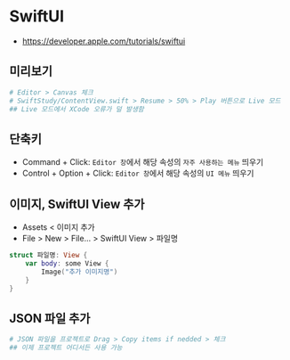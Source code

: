 # SwiftUI
* https://developer.apple.com/tutorials/swiftui

## 미리보기
```sh
# Editor > Canvas 체크
# SwiftStudy/ContentView.swift > Resume > 50% > Play 버튼으로 Live 모드
## Live 모드에서 XCode 오류가 덜 발생함
```

## 단축키
* Command + Click: `Editor 창`에서 해당 속성의 `자주 사용하는 메뉴` 띄우기
* Control + Option + Click: `Editor 창`에서 해당 속성의 `UI 메뉴` 띄우기

## 이미지, SwiftUI View 추가
* Assets < 이미지 추가
* File > New > File... > SwiftUI View > 파일명
```swift
struct 파일명: View {
    var body: some View {
        Image("추가 이미지명")
    }
}
```

## JSON 파일 추가
```sh
# JSON 파일을 프로젝트로 Drag > Copy items if nedded > 체크
## 이제 프로젝트 어디서든 사용 가능
```

